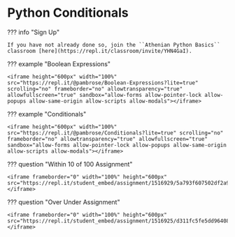 # Python Conditionals 

??? info "Sign Up"

    If you have not already done so, join the ``Athenian Python Basics`` classroom [here](https://repl.it/classroom/invite/YHN4GaI).
    
??? example "Boolean Expressions"

    <iframe height="600px" width="100%" src="https://repl.it/@pambrose/Boolean-Expressions?lite=true" scrolling="no" frameborder="no" allowtransparency="true" allowfullscreen="true" sandbox="allow-forms allow-pointer-lock allow-popups allow-same-origin allow-scripts allow-modals"></iframe>
    
??? example "Conditionals"
   
    <iframe height="600px" width="100%" src="https://repl.it/@pambrose/Conditionals?lite=true" scrolling="no" frameborder="no" allowtransparency="true" allowfullscreen="true" sandbox="allow-forms allow-pointer-lock allow-popups allow-same-origin allow-scripts allow-modals"></iframe>
    
??? question "Within 10 of 100 Assignment"

    <iframe frameborder="0" width="100%" height="600px" src="https://repl.it/student_embed/assignment/1516929/5a793f607502df2a92c8c57a4c031932"></iframe>

??? question "Over Under Assignment"

    <iframe frameborder="0" width="100%" height="600px" src="https://repl.it/student_embed/assignment/1516925/d311fc5fe5dd964084302e4a860e6f93"></iframe>

